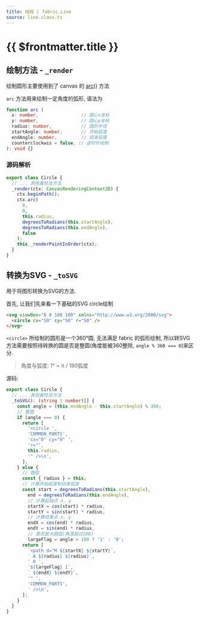 ```yaml
---
title: 线段 | fabric.Line
source: line.class.ts
---
```


# {{ $frontmatter.title }}


## 绘制方法 - `_render`

绘制圆形主要使用到了 canvas 的 [arc()](https://developer.mozilla.org/en-US/docs/Web/API/CanvasRenderingContext2D/arc)
方法

`arc` 方法用来绘制一定角度的弧形, 语法为

```ts
function arc (
  x: number,                // 圆心x坐标
  y: number,                // 圆心y坐标
  radius: number,           // 圆的半径
  startAngle: number,       // 开始弧度
  endAngle: number,         // 结束弧度
  counterclockwis = false, // 逆时针绘制
): void {}
```

### 源码解析

```ts
export class Circle {
  // ... 其他属性及方法
  _render(ctx: CanvasRenderingContext2D) {
    ctx.beginPath();
    ctx.arc(
      0,
      0,
      this.radius,
      degreesToRadians(this.startAngle),
      degreesToRadians(this.endAngle),
      false
    );
    this._renderPaintInOrder(ctx);
  }
}
```

## 转换为SVG - `_toSVG`

用于将图形转换为SVG的方法.

首先, 让我们先来看一下基础的SVG circle绘制

```html
<svg viewBox="0 0 100 100" xmlns="http://www.w3.org/2000/svg">
  <circle cx="50" cy="50" r="50" />
</svg>
```

`<circle>` 所绘制的圆形是一个360°圆, 无法满足 fabric 的弧形绘制,
所以转SVG方法需要按照待转换的圆是否是整圆(角度能被360整除, `angle % 360 === 0`)来区分.

> 角度与弧度: 1° = π / 180弧度

源码:

```ts
export class Circle {
  // ... 其他属性及方法
  _toSVG(): (string | number)[] {
    const angle = (this.endAngle - this.startAngle) % 360;
    // 整圆
    if (angle === 0) {
      return [
        '<circle ',
        'COMMON_PARTS',
        'cx="0" cy="0" ',
        'r="',
        this.radius,
        '" />\n',
      ];
    } else {
      // 圆弧
      const { radius } = this;
      // 计算开始弧度和结束弧度
      const start = degreesToRadians(this.startAngle),
        end = degreesToRadians(this.endAngle),
        // 计算起始点 x, y
        startX = cos(start) * radius,
        startY = sin(start) * radius,
        // 计算结束点 x, y
        endX = cos(end) * radius,
        endY = sin(end) * radius,
        // 是否是大圆弧(角度超过180)
        largeFlag = angle > 180 ? '1' : '0';
      return [
        `<path d="M ${startX} ${startY}`,
        ` A ${radius} ${radius}`,
        ' 0 ',
        `${largeFlag} 1`,
        ` ${endX} ${endY}`,
        '" ',
        'COMMON_PARTS',
        ' />\n',
      ];
    }
  }
}
```
